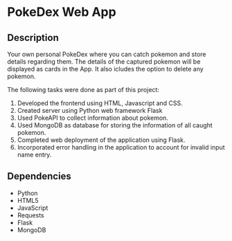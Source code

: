 # PokeDex Web App

## Description
Your own personal PokeDex where you can catch pokemon and store details regarding them. The details of the captured pokemon will be displayed as cards in the App. It also icludes the option to delete any pokemon.

The following tasks were done as part of this project:
  1. Developed the frontend using HTML, Javascript and CSS.
  2. Created server using Python web framework Flask
  3. Used PokeAPI to collect information about pokemon.
  4. Used MongoDB as database for storing the information of all caught pokemon.
  5. Completed web deployment of the application using Flask.
  6. Incorporated error handling in the application to account for invalid input name entry.

## Dependencies
* Python
* HTML5
* JavaScript
* Requests
* Flask
* MongoDB
